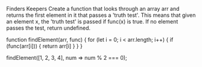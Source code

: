 Finders Keepers
Create a function that looks through an array arr and returns the first element in it that passes a 'truth test'. This means that given an element x, the 'truth test' is passed if func(x) is true. If no element passes the test, return undefined.

function findElement(arr, func) {
  for (let i = 0; i < arr.length; i++) {
    if (func(arr[i])) {
      return arr[i]
    } 
  }
}

findElement([1, 2, 3, 4], num => num % 2 === 0);